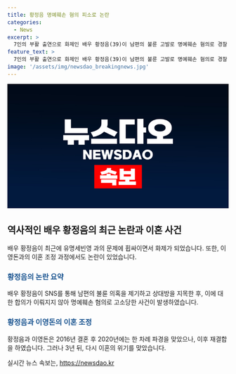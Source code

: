 ```yaml
---
title: 황정음 명예훼손 혐의 피소로 논란
categories:
  - News
excerpt: >
  7인의 부활 출연으로 화제인 배우 황정음(39)이 남편의 불륜 고발로 명예훼손 혐의로 경찰 수사를 받고있다. SNS를 통해 불륜 의혹을 제기한 후, 비연예인 여성을 상간녀로 지목한 것이 트러블의 원인으로 지목되며, 사과문과 합의 과정을 거치지만 여성은 황씨의 진심을 의심하며 고소장을 제출했다. 또한, 이영돈과 이혼 조정 중인 황정음은 SNS를 통해 남편의 불륜을 암시하는 글을 올리며 파경 위기에 놓였다.
feature_text: >
  7인의 부활 출연으로 화제인 배우 황정음(39)이 남편의 불륜 고발로 명예훼손 혐의로 경찰 수사를 받고있다. SNS를 통해 불륜 의혹을 제기한 후, 비연예인 여성을 상간녀로 지목한 것이 트러블의 원인으로 지목되며, 사과문과 합의 과정을 거치지만 여성은 황씨의 진심을 의심하며 고소장을 제출했다. 또한, 이영돈과 이혼 조정 중인 황정음은 SNS를 통해 남편의 불륜을 암시하는 글을 올리며 파경 위기에 놓였다.
image: '/assets/img/newsdao_breakingnews.jpg'
---
```


<p><img src="/assets/img/newsdao_breakingnews.jpg" alt="koreaapp 속보" /></p>

<h2 data-ke-size="size26">역사적인 배우 황정음의 최근 논란과 이혼 사건</h2>

<p data-ke-size="size16">배우 황정음이 최근에 유명세빈영 과의 문제에 휩싸이면서 화제가 되었습니다. 또한, 이영돈과의 이혼 조정 과정에서도 논란이 있었습니다.</p>

<h3><b><span style="color: #1a5490;">황정음의 논란 요약</span></b></h3>

<p data-ke-size="size16">배우 황정음이 SNS를 통해 남편의 불륜 의혹을 제기하고 상대방을 지목한 후, 이에 대한 합의가 이뤄지지 않아 명예훼손 혐의로 고소당한 사건이 발생하였습니다.</p>

<h3><b><span style="color: #1a5490;">황정음과 이영돈의 이혼 조정</span></b></h3>

<p data-ke-size="size16">황정음과 이영돈은 2016년 결혼 후 2020년에는 한 차례 파경을 맞았으나, 이후 재결합을 하였습니다. 그러나 3년 뒤, 다시 이혼의 위기를 맞았습니다.</p>
실시간 뉴스 속보는, <a href="https://newsdao.kr" rel="dofollow">https://newsdao.kr</a>


